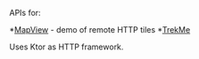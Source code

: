 APIs for:

*[MapView](https://github.com/peterLaurence/MapView) - demo of remote HTTP tiles
*[TrekMe](https://github.com/peterLaurence/TrekMe)

Uses Ktor as HTTP framework.